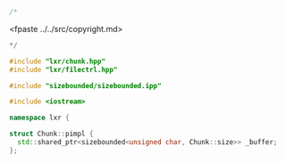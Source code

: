```cpp
/*
````
<fpaste ../../src/copyright.md>
```cpp
*/

#include "lxr/chunk.hpp"
#include "lxr/filectrl.hpp"

#include "sizebounded/sizebounded.ipp"

#include <iostream>

namespace lxr {

struct Chunk::pimpl {
  std::shared_ptr<sizebounded<unsigned char, Chunk::size>> _buffer;
};

````
